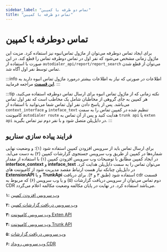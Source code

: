 ```yaml
---
sidebar_label: "تماس دو طرفه با کمپین"
title: "تماس دو طرفه با کمپین"
---
```



# تماس دوطرفه با کمپین

برای ایجاد تماس دوطرفه می‌توان از ماژول تماس‌انبوه نیز استفاده کرد. مزیت این ماژول زمانی مشخص می‌شود که نفر اول در تماس‌ دوطرفه تماس را قطع کند.
در این صورت با استفاده از `autodialer_api/report/report_search` می‌توان از قطع‌ شدن تماس توسط نفر اول آگاه شد.

:::info اطلاعات
در صورتی که نیاز به اطلاعات بیشتر درمورد ماژول تماس انبوه دارید به **[این قسمت](/autodialer)** مراجعه فرمایید.
:::

:::tip نکته
زمانی که از ماژول تماس انبوه برای ارسال تماس دوطرفه استفاده می‌کنید، هر کمپین به جای گروهی از مخاطبان شامل یک مخاطب است که نفر اول تماس می‌باشد. پس از پاسخ دادن نفر اول تماس شما می‌توانید با استفاده از `context_interface` و `inteface_text` تنظیم شده در کمپین تماس را به سمت کامپوننت  `autodialer route` هدایت کنید و پس از آن تماس به `trunk api` یا `exten api` در دایل‌پلن متصل شود و با نفر دوم نیز تماس بگیرید.
:::

## فرایند پیاده سازی سناریو
برای ارسال تماس باید از سرویس افزودن کمپین استفاده شود (۱)؛ و وضعیت نهایی شماره‌ها در کمپین از طریق وب‌ سرویس جستجوی گزارشات کمپین (۲) به دست می‌آید. در ایجاد کمپین مطابق با توضیحات وب‌ سرویس افزودن کمپین (۱) با استفاده از مقدار **interface_context** و **inteface_text** می‌توان تماس را به سمت دایل‌پلن هدایت کرد. در دایل‌پلن چنانکه نیاز هست ارتباط مقصد مدیریت شود از کامپوننت های **ExtensionAPI** و یا **TrunkApi** استفاده شود (طبق ۳ و ۴). برای دریافت cdr قسمت دوم تماس می‌توان از سرویس دریافت گزارشات (۵) و یا وب‌ سرویس (۶) که مربوط به CDR می‌باشد استفاده کرد. در نهایت در پایان مکالمه وضعیت مکالمه اعلام می‌گردد.


 **۱:** [وب‌ سرویس افزودن کمپین](/i18n/fa/docusaurus-plugin-content-docs/current/developers/5-Autodialer_API/4-campaign/1-campaign_add.md)

**۲:** [وب‌ سرویس دریافت گزارشات کمپین](/i18n/fa/docusaurus-plugin-content-docs/current/developers/5-Autodialer_API/7-report/1-report_search.md)

**۳:** [وب‌ سرویس کامپوننت Exten API](/i18n/fa/docusaurus-plugin-content-docs/current/developers/3-SimotelWebhooks/3-DialplanApiComponents/3-exten_api.md)

**۴:** [وب‌ سرویس کامپوننت Trunk API](/i18n/fa/docusaurus-plugin-content-docs/current/developers/3-SimotelWebhooks/3-DialplanApiComponents/4-trunk_api.md)

**۵:** [وب‌ سرویس دریافت گزارشات](/i18n/fa/docusaurus-plugin-content-docs/current/developers/2-SimotelAPI/v4/13-report/4-report_cdr_search.md)

**۶:** [وب‌ سرویس رویداد CDR](/i18n/fa/docusaurus-plugin-content-docs/current/developers/3-SimotelWebhooks/2-Events/14-cdr.md) 